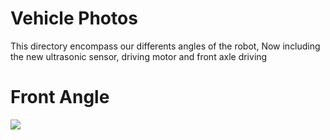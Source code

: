 Vehicle Photos
==

This directory encompass our differents angles of the robot, Now including the new ultrasonic sensor, driving motor and front axle driving

Front Angle
==

![](https://github.com/TheRoboticClan/Autonomus1/blob/main/v-photos/IMG_20240911_122124.jpg)
